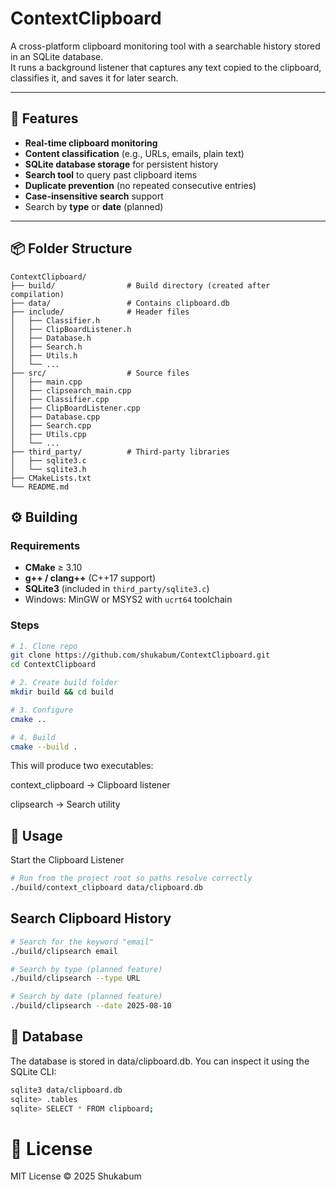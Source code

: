 # ContextClipboard

A cross-platform clipboard monitoring tool with a searchable history stored in an SQLite database.  
It runs a background listener that captures any text copied to the clipboard, classifies it, and saves it for later search.

---

## 📂 Features
- **Real-time clipboard monitoring**
- **Content classification** (e.g., URLs, emails, plain text)
- **SQLite database storage** for persistent history
- **Search tool** to query past clipboard items
- **Duplicate prevention** (no repeated consecutive entries)
- **Case-insensitive search** support
- Search by **type** or **date** (planned)

---

## 📦 Folder Structure
```plaintext
ContextClipboard/
├── build/                # Build directory (created after compilation)
├── data/                 # Contains clipboard.db
├── include/              # Header files
│   ├── Classifier.h
│   ├── ClipBoardListener.h
│   ├── Database.h
│   ├── Search.h
│   ├── Utils.h
│   └── ...
├── src/                  # Source files
│   ├── main.cpp
│   ├── clipsearch_main.cpp
│   ├── Classifier.cpp
│   ├── ClipBoardListener.cpp
│   ├── Database.cpp
│   ├── Search.cpp
│   ├── Utils.cpp
│   └── ...
├── third_party/          # Third-party libraries
│   ├── sqlite3.c
│   └── sqlite3.h
├── CMakeLists.txt
└── README.md
```

## ⚙️ Building

### **Requirements**
- **CMake** ≥ 3.10
- **g++ / clang++** (C++17 support)
- **SQLite3** (included in `third_party/sqlite3.c`)
- Windows: MinGW or MSYS2 with `ucrt64` toolchain

### **Steps**
```bash
# 1. Clone repo
git clone https://github.com/shukabum/ContextClipboard.git
cd ContextClipboard

# 2. Create build folder
mkdir build && cd build

# 3. Configure
cmake ..

# 4. Build
cmake --build .

```
This will produce two executables:

context_clipboard → Clipboard listener

clipsearch → Search utility

## 🚀 Usage
Start the Clipboard Listener
```bash
# Run from the project root so paths resolve correctly
./build/context_clipboard data/clipboard.db
```
## Search Clipboard History
```bash
# Search for the keyword "email"
./build/clipsearch email

# Search by type (planned feature)
./build/clipsearch --type URL

# Search by date (planned feature)
./build/clipsearch --date 2025-08-10
```

## 📁 Database
The database is stored in data/clipboard.db.
You can inspect it using the SQLite CLI:
```bash
sqlite3 data/clipboard.db
sqlite> .tables
sqlite> SELECT * FROM clipboard;
```

# 📜 License
MIT License © 2025 Shukabum
